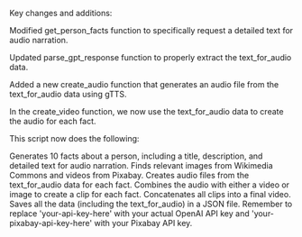 Key changes and additions:

Modified get_person_facts function to specifically request a detailed text for audio narration.

Updated parse_gpt_response function to properly extract the text_for_audio data.

Added a new create_audio function that generates an audio file from the text_for_audio data using gTTS.

In the create_video function, we now use the text_for_audio data to create the audio for each fact.

This script now does the following:

Generates 10 facts about a person, including a title, description, and detailed text for audio narration.
Finds relevant images from Wikimedia Commons and videos from Pixabay.
Creates audio files from the text_for_audio data for each fact.
Combines the audio with either a video or image to create a clip for each fact.
Concatenates all clips into a final video.
Saves all the data (including the text_for_audio) in a JSON file.
Remember to replace 'your-api-key-here' with your actual OpenAI API key and 'your-pixabay-api-key-here' with your Pixabay API key.
